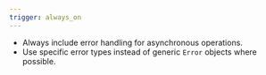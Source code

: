 ```yaml
---
trigger: always_on
---
```


- Always include error handling for asynchronous operations.
- Use specific error types instead of generic `Error` objects where possible.
